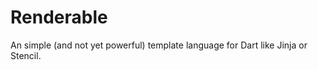 Renderable
==========
An simple (and not yet powerful) template language for Dart like Jinja or Stencil.

